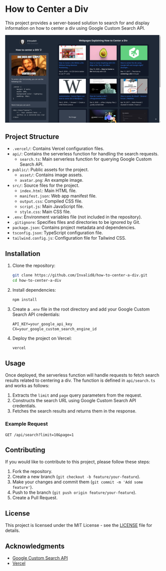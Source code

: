 # How to Center a Div

This project provides a server-based solution to search for and display information on how to center a div using Google Custom Search API.

![1722006421791](image/readme/1722006421791.png)

## Project Structure

- `.vercel/`: Contains Vercel configuration files.
- `api/`: Contains the serverless function for handling the search requests.
  - `search.ts`: Main serverless function for querying Google Custom Search API.
- `public/`: Public assets for the project.
  - `asset/`: Contains image assets.
  - `avatar.png`: An example image.
- `src/`: Source files for the project.
  - `index.html`: Main HTML file.
  - `manifest.json`: Web app manifest file.
  - `output.css`: Compiled CSS file.
  - `script.js`: Main JavaScript file.
  - `style.css`: Main CSS file.
- `.env`: Environment variables file (not included in the repository).
- `.gitignore`: Specifies files and directories to be ignored by Git.
- `package.json`: Contains project metadata and dependencies.
- `tsconfig.json`: TypeScript configuration file.
- `tailwind.config.js`: Configuration file for Tailwind CSS.

## Installation

1. Clone the repository:

   ```sh
   git clone https://github.com/Invalid8/how-to-center-a-div.git
   cd how-to-center-a-div
   ```

2. Install dependencies:

   ```sh
   npm install
   ```

3. Create a `.env` file in the root directory and add your Google Custom Search API credentials:

   ```plaintext
   API_KEY=your_google_api_key
   CX=your_google_custom_search_engine_id
   ```

4. Deploy the project on Vercel:

   ```sh
   vercel
   ```

## Usage

Once deployed, the serverless function will handle requests to fetch search results related to centering a div. The function is defined in `api/search.ts` and works as follows:

1. Extracts the `limit` and `page` query parameters from the request.
2. Constructs the search URL using Google Custom Search API credentials.
3. Fetches the search results and returns them in the response.

### Example Request

```http
GET /api/search?limit=10&page=1
```

## Contributing

If you would like to contribute to this project, please follow these steps:

1. Fork the repository.
2. Create a new branch (`git checkout -b feature/your-feature`).
3. Make your changes and commit them (`git commit -m 'Add some feature'`).
4. Push to the branch (`git push origin feature/your-feature`).
5. Create a Pull Request.

## License

This project is licensed under the MIT License - see the [LICENSE]() file for details.

## Acknowledgments

- [Google Custom Search API]()
- [Vercel](https://vercel.com/)
